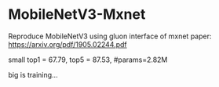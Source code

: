 # MobileNetV3-Mxnet
Reproduce MobileNetV3 using gluon interface of mxnet
paper: https://arxiv.org/pdf/1905.02244.pdf

small top1 = 67.79, top5 = 87.53, #params=2.82M

big   is training...
